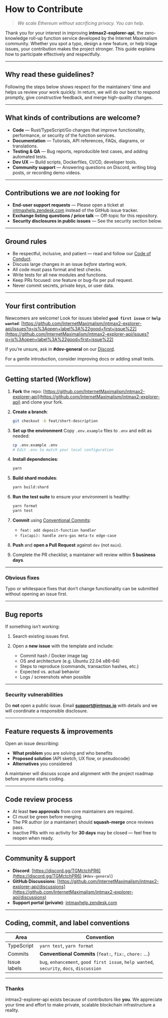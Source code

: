 # How to Contribute

> *We scale Ethereum without sacrificing privacy. You can help.*

Thank you for your interest in improving **intmax2-explorer-api**, the zero-knowledge roll-up function service developed by the Internet Maximalism community. Whether you spot a typo, design a new feature, or help triage issues, your contribution makes the project stronger. This guide explains how to participate effectively and respectfully.

---

## Why read these guidelines?

Following the steps below shows respect for the maintainers’ time and helps us review your work quickly. In return, we will do our best to respond promptly, give constructive feedback, and merge high-quality changes.

---

## What kinds of contributions are welcome?

* **Code** — Rust/TypeScript/Go changes that improve functionality, performance, or security of the function services.
* **Documentation** — Tutorials, API references, FAQs, diagrams, or translations.
* **Testing & QA** — Bug reports, reproducible test cases, and adding automated tests.
* **Dev UX** — Build scripts, Dockerfiles, CI/CD, developer tools.
* **Community support** — Answering questions on Discord, writing blog posts, or recording demo videos.

---

## Contributions we are *not* looking for

* **End-user support requests** — Please open a ticket at [intmaxhelp.zendesk.com](https://intmaxhelp.zendesk.com/hc/en-gb/requests/new) instead of the GitHub issue tracker.
* **Exchange listing questions / price talk** — Off-topic for this repository.
* **Security disclosures in public issues** — See the security section below.

---

## Ground rules

* Be respectful, inclusive, and patient — read and follow our [Code of Conduct](./CODE_OF_CONDUCT.md).
* Discuss large changes in an issue *before* starting work.
* All code must pass format and test checks.
* Write tests for all new modules and functions.
* Keep PRs focused: one feature or bug-fix per pull request.
* Never commit secrets, private keys, or user data.

---

## Your first contribution

Newcomers are welcome! Look for issues labeled **`good first issue`** or **`help wanted`**:
[https://github.com/InternetMaximalism/intmax2-explorer-api/issues?q=is%3Aopen+label%3A%22good+first+issue%22](https://github.com/InternetMaximalism/intmax2-explorer-api/issues?q=is%3Aopen+label%3A%22good+first+issue%22)

If you’re unsure, ask in **#dev-general** on our [Discord](https://discord.gg/TGMctchPR6).

For a gentle introduction, consider improving docs or adding small tests.

---

## Getting started (Workflow)

1. **Fork** the repo: [https://github.com/InternetMaximalism/intmax2-explorer-api](https://github.com/InternetMaximalism/intmax2-explorer-api) and clone your fork.

2. **Create a branch**:
   ```bash
   git checkout -b feat/short-description
   ```

3. **Set up the environment**
   Copy `.env.example` files to `.env` and edit as needed:

   ```bash
   cp .env.example .env
   # Edit .env to match your local configuration
   ```

4. **Install dependencies**:

   ```bash
   yarn
   ```

5. **Build shard modules**:

   ```bash
   yarn build:shard
   ```

6. **Run the test suite** to ensure your environment is healthy:

   ```bash
   yarn format
   yarn test
   ```

7. **Commit** using [Conventional Commits](https://www.conventionalcommits.org/en/v1.0.0/):

   * `feat: add deposit-function handler`
   * `fix(api): handle zero-gas meta-tx edge-case`

8. **Push** and **open a Pull Request** against `dev` (not `main`).

9. Complete the PR checklist; a maintainer will review within **5 business days**.

---

### Obvious fixes

Typo or whitespace fixes that don’t change functionality can be submitted without opening an issue first.

---

## Bug reports

If something isn’t working:

1. Search existing issues first.
2. Open a **new issue** with the template and include:

   * Commit hash / Docker image tag
   * OS and architecture (e.g. Ubuntu 22.04 x86-64)
   * Steps to reproduce (commands, transaction hashes, etc.)
   * Expected vs. actual behavior
   * Logs / screenshots when possible

---

### Security vulnerabilities

Do **not** open a public issue. Email **[support@intmax.io](mailto:support@intmax.io)** with details and we will coordinate a responsible disclosure.

---

## Feature requests & improvements

Open an issue describing:

* **What problem** you are solving and who benefits
* **Proposed solution** (API sketch, UX flow, or pseudocode)
* **Alternatives** you considered

A maintainer will discuss scope and alignment with the project roadmap before anyone starts coding.

---

## Code review process

* At least **two approvals** from core maintainers are required.
* CI must be green before merging.
* The PR author (or a maintainer) should **squash-merge** once reviews pass.
* Inactive PRs with no activity for **30 days** may be closed — feel free to reopen when ready.

---

## Community & support

* **Discord**: [https://discord.gg/TGMctchPR6](https://discord.gg/TGMctchPR6) (`#dev-general`)
* **GitHub Discussions**: [https://github.com/InternetMaximalism/intmax2-explorer-api/discussions](https://github.com/InternetMaximalism/intmax2-explorer-api/discussions)
* **Support portal (private)**: [intmaxhelp.zendesk.com](https://intmaxhelp.zendesk.com/hc/en-gb/requests/new)

---

## Coding, commit, and label conventions

| Area         | Convention                                                                                |
| ------------ | ----------------------------------------------------------------------------------------- |
| TypeScript   | `yarn test`, `yarn format`                                                                |
| Commits      | **Conventional Commits** (`feat:`, `fix:`, `chore:` …)                                    |
| Issue labels | `bug`, `enhancement`, `good first issue`, `help wanted`, `security`, `docs`, `discussion` |

---

### Thanks

intmax2-explorer-api exists because of contributors like **you**. We appreciate your time and effort to make private, scalable blockchain infrastructure a reality.
